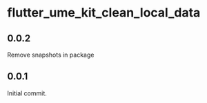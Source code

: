 # flutter_ume_kit_clean_local_data

## 0.0.2

Remove snapshots in package

## 0.0.1

Initial commit.